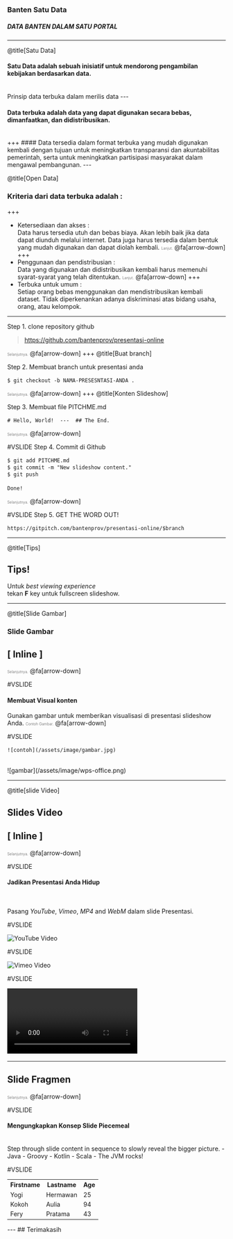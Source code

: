 ### Banten Satu Data
##### DATA BANTEN DALAM SATU PORTAL

---
@title[Satu Data]

#### Satu Data adalah sebuah inisiatif untuk mendorong pengambilan kebijakan berdasarkan data.
<br>
<span class="aside">Prinsip data terbuka  dalam merilis data</span>
---

#### Data terbuka adalah <span class="gray">data yang dapat digunakan secara bebas, dimanfaatkan, dan didistribusikan</span>.
<br>
+++
#### Data tersedia dalam format terbuka yang mudah digunakan kembali dengan tujuan untuk meningkatkan transparansi dan akuntabilitas pemerintah, serta untuk meningkatkan partisipasi masyarakat dalam mengawal pembangunan.
---

@title[Open Data]
<br>
### Kriteria dari data terbuka adalah :
+++
- Ketersediaan dan akses : <br> Data harus tersedia utuh dan bebas biaya. Akan lebih baik jika data dapat diunduh melalui internet. Data juga harus tersedia dalam bentuk yang mudah digunakan dan dapat diolah kembali.
<span style="font-size:0.6em; color:gray">Lanjut.</span>
@fa[arrow-down]
+++
- Penggunaan dan pendistribusian : <br> Data yang digunakan dan didistribusikan kembali harus memenuhi syarat-syarat yang telah ditentukan.
<span style="font-size:0.6em; color:gray">Lanjut.</span>
@fa[arrow-down]
+++
- Terbuka untuk umum : <br> Setiap orang bebas menggunakan dan mendistribusikan kembali dataset. Tidak diperkenankan adanya diskriminasi atas bidang usaha, orang, atau kelompok.
---

Step 1. clone repository github
> https://github.com/bantenprov/presentasi-online

<span style="font-size:0.6em; color:gray">Selanjutnya.</span>
@fa[arrow-down]
+++
@title[Buat branch]

Step 2. Membuat branch untuk presentasi anda
```shell
$ git checkout -b NAMA-PRESESNTASI-ANDA .
```
<span style="font-size:0.6em; color:gray">Selanjutnya.</span>
@fa[arrow-down]
+++
@title[Konten Slideshow]

Step 3. Membuat file PITCHME.md
```
# Hello, World!  ---  ## The End.
```
<span style="font-size:0.6em; color:gray">Selanjutnya.</span>
@fa[arrow-down]

#VSLIDE
Step 4. Commit di Github
```shell
$ git add PITCHME.md
$ git commit -m "New slideshow content."
$ git push

Done!
```
<span style="font-size:0.6em; color:gray">Selanjutnya.</span>
@fa[arrow-down]

#VSLIDE
Step 5. GET THE WORD OUT!
```
https://gitpitch.com/bantenprov/presentasi-online/$branch
```
---

@title[Tips]
## Tips!
Untuk *best viewing experience*   
tekan **F** key untuk fullscreen slideshow.

---
@title[Slide Gambar]
### Slide Gambar
## [ Inline ]
<span style="font-size:0.6em; color:gray">Selanjutnya.</span>
@fa[arrow-down]

#VSLIDE
#### Membuat Visual konten
Gunakan gambar untuk memberikan visualisasi di presentasi slideshow Anda.
<span style="font-size:0.6em; color:gray">Contoh Gambar.</span>
@fa[arrow-down]

#VSLIDE

```
![contoh](/assets/image/gambar.jpg)
```
<br>
![gambar](/assets/image/wps-office.png)

---

@title[slide Video]
## Slides Video
## [ Inline ]

<span style="font-size:0.6em; color:gray">Selanjutnya.</span>
@fa[arrow-down]

#VSLIDE

#### Jadikan Presentasi Anda Hidup

<br>

Pasang *YouTube*, *Vimeo*, *MP4* and *WebM* dalam slide Presentasi.

#VSLIDE

![YouTube Video](https://www.youtube.com/embed/dNJdJIwCF_Y)

#VSLIDE

![Vimeo Video](https://player.vimeo.com/video/125471012)

#VSLIDE

![MP4 Video](http://clips.vorwaerts-gmbh.de/big_buck_bunny.mp4)

---
## Slide Fragmen
<span style="font-size:0.6em; color:gray">Selanjutnya.</span>
@fa[arrow-down]

#VSLIDE

#### Mengungkapkan Konsep Slide Piecemeal

<br>
Step through slide content in sequence to slowly reveal the bigger picture.
- Java
- Groovy  
- Kotlin   
- Scala   
- The JVM rocks!

#VSLIDE
<table>
  <tr>
    <th>Firstname</th>
    <th>Lastname</th> 
    <th>Age</th>
  </tr>
  <tr>
    <td>Yogi</td>
    <td>Hermawan</td>
    <td>25</td>
  </tr>
   <tr>
    <td>Kokoh</td>
    <td>Aulia</td>
    <td>94</td>
  </tr>
   <tr>
    <td>Fery</td>
    <td>Pratama</td>
    <td>43</td>
  </tr>
</table>
---
## Terimakasih
